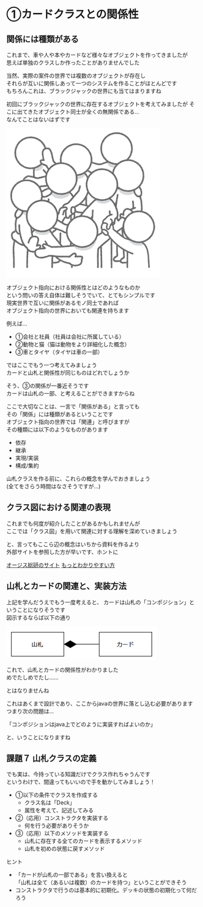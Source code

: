 # ①カードクラスとの関係性

## 関係には種類がある

これまで、車や人や本やカードなど様々なオブジェクトを作ってきましたが  
思えば単独のクラスしか作ったことがありませんでした  
  
当然、実際の案件の世界では複数のオブジェクトが存在し  
それらが互いに関係しあって一つのシステムを作ることがほとんどです  
もちろんこれは、ブラックジャックの世界にも当てはまりますね  
  
初回にブラックジャックの世界に存在するオブジェクトを考えてみましたが
そこに出てきたオブジェクト同士が全くの無関係である...  
なんてことはないはずです 

![image](../Images/03_01_01.png)
  
オブジェクト指向における関係性とはどのようなものか  
という問いの答え自体は難しそうでいて、とてもシンプルです  
現実世界で互いに関係があるモノ同士であれば  
オブジェクト指向の世界においても関連を持ちます  
  
例えば...

* ①会社と社員（社員は会社に所属している）
* ②動物と猫（猫は動物をより詳細化した概念）
* ③車とタイヤ（タイヤは車の一部）
  
ではここでもう一つ考えてみましょう  
カードと山札と関係性が同じものはどれでしょうか  
  
そう、③の関係が一番近そうです  
カードは山札の一部、と考えることができますからね  
  
ここで大切なことは、一言で「関係がある」と言っても  
その「関係」には種類があるということです  
オブジェクト指向の世界では「関連」と呼びますが  
その種類には以下のようなものがあります

  * 依存
  * 継承
  * 実現/実装
  * 構成/集約

山札クラスを作る前に、これらの概念を学んでおきましょう  
(全てをさらう時間はなさそうですが...)

## クラス図における関連の表現

これまでも何度が紹介したことがあるかもしれませんが  
ここでは「クラス図」を用いて関連に対する理解を深めていきましょう  
  
と、言ってもここら辺の概念はいちから資料を作るより  
外部サイトを参照した方が早いです、ホントに

[オージス総研のサイト](https://www.ogis-ri.co.jp/otc/swec/process/am-res/am/artifacts/classDiagram.html)
[もっとわかりやすい方](https://cacoo.com/ja/blog/how-to-write-class-diagram/)

## 山札とカードの関連と、実装方法

上記を学んだうえでもう一度考えると、
カードは山札の「コンポジション」ということになりそうです  
図示するならば以下の通り  

![image](../Images/03_01_02.png)

これで、山札とカードの関係性がわかりました  
めでたしめでたし......  
    
とはなりませんね  
  
これはあくまで設計であり、ここからjavaの世界に落とし込む必要があります  
つまり次の問題は...

「コンポジションはjava上でどのように実装すればよいのか」
  
と、いうことになりますね

## 課題７ 山札クラスの定義

でも実は、今持っている知識だけでクラス作れちゃうんです  
というわけで、間違ってもいいので手を動かしてみましょう！

  * ①以下の条件でクラスを作成する
    * クラス名は「Deck」
    * 属性を考えて、記述してみる
  * ②（応用）コンストラクタを実装する
    * 何を行う必要がありそうか
  * ③（応用）以下のメソッドを実装する
    * 山札に存在する全てのカードを表示するメソッド
    * 山札を初めの状態に戻すメソッド

ヒント
  * 「カードが山札の一部である」を言い換えると  
  「山札は全て（あるいは複数）のカードを持つ」ということができそう
  * コンストラクタで行うのは基本的に初期化。デッキの状態の初期化って何だろう


